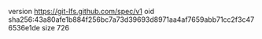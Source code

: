 version https://git-lfs.github.com/spec/v1
oid sha256:43a80afe1b884f256bc7a73d39693d8971aa4af7659abb71cc2f3c476536e1de
size 726
